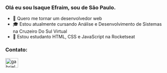 ### Olá eu sou Isaque Efraim, sou de São Paulo.


- 🔭 Quero me tornar um desenvolvedor web
- 🎓 Estou atualmente cursando Análise e Desenvolvimento de Sistemas na Cruzeiro Do Sul Virtual
- 🌱 Estou estudanto HTML, CSS e JavaScript na Rocketseat


<h3 align="left">Contato:</h3>
<p align="left">
<a href="https://www.linkedin.com/in/isaque-efraim/" target="blank"><img align="center" src="https://cdn.jsdelivr.net/npm/simple-icons@3.0.1/icons/linkedin.svg" alt="gabrielapinheiro129" height="30" width="40" /></a>
</p>

